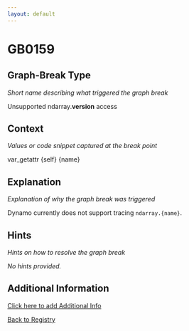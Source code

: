 ```yaml
---
layout: default
---
```

# GB0159

## Graph-Break Type
*Short name describing what triggered the graph break*

Unsupported ndarray.__version__ access

## Context
*Values or code snippet captured at the break point*

var_getattr {self} {name}

## Explanation
*Explanation of why the graph break was triggered*

Dynamo currently does not support tracing `ndarray.{name}`.

## Hints
*Hints on how to resolve the graph break*

*No hints provided.*


## Additional Information

<!-- ADDITIONAL INFORMATION START - Add custom information below this line -->

<!-- ADDITIONAL INFORMATION END -->


[Click here to add Additional Info](https://github.com/pytorch-labs/compile-graph-break-site/edit/main/docs/gb/gb0159.md)

[Back to Registry](../index.html)
